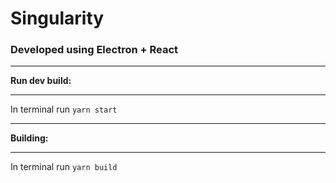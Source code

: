 # Singularity
### Developed using Electron + React
***
**Run dev build:**
***
In terminal run `yarn start`
***
**Building:**
***
In terminal run `yarn build`
